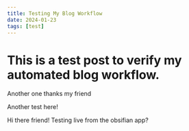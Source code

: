 ```yaml
---
title: Testing My Blog Workflow
date: 2024-01-23
tags: [test]
---
```


# This is a test post to verify my automated blog workflow.

Another one thanks my friend

Another test here!

Hi there friend! Testing live from the obsifian app?